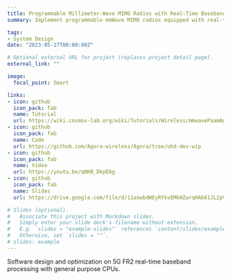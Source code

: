 ```yaml
---
title: Programmable Millimeter-Wave MIMO Radios with Real-Time Baseband Processing
summary: Implement programmable mmWave MIMO radios equipped with real-time baseband processing capability, leveraging the open-access PAWR COSMOS testbed.

tags:
- System Design
date: "2023-05-27T00:00:00Z"

# Optional external URL for project (replaces project detail page).
external_link: ""

image:
  focal_point: Smart

links:
- icon: github
  icon_pack: fab
  name: Tutorial
  url: https://wiki.cosmos-lab.org/wiki/Tutorials/Wireless/mmwavePaamAgora
- icon: github
  icon_pack: fab
  name: Code
  url: https://github.com/Agora-wireless/Agora/tree/uhd-dev-wip
- icon: github
  icon_pack: fab
  name: Video
  url: https://youtu.be/qNKB_DkpE6g
- icon: github
  icon_pack: fab
  name: Slides
  url: https://drive.google.com/file/d/11aowbdWEyRYkvEMkHZwrqHAb61JL2pVz/view?usp=sharing

# Slides (optional).
#   Associate this project with Markdown slides.
#   Simply enter your slide deck's filename without extension.
#   E.g. `slides = "example-slides"` references `content/slides/example-slides.md`.
#   Otherwise, set `slides = ""`.
# slides: example
---
```


Software design and optimization on 5G FR2 real-time baseband processing with general purpose CPUs. 


